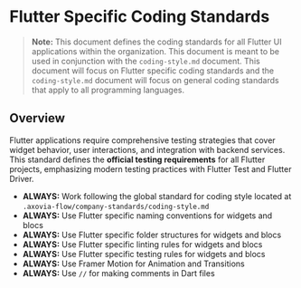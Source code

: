 # Flutter Specific Coding Standards

> **Note:** This document defines the coding standards for all Flutter UI applications within the organization.  This document is meant to be used in conjunction with the `coding-style.md` document.  This document will focus on Flutter specific coding standards and the `coding-style.md` document will focus on general coding standards that apply to all programming languages.

## Overview

Flutter applications require comprehensive testing strategies that cover widget behavior, user interactions, and integration with backend services. This standard defines the **official testing requirements** for all Flutter projects, emphasizing modern testing practices with Flutter Test and Flutter Driver.

- **ALWAYS:** Work following the global standard for coding style located at `.axovia-flow/company-standards/coding-style.md`
- **ALWAYS:** Use Flutter specific naming conventions for widgets and blocs
- **ALWAYS:** Use Flutter specific folder structures for widgets and blocs
- **ALWAYS:** Use Flutter specific linting rules for widgets and blocs
- **ALWAYS:** Use Flutter specific testing rules for widgets and blocs
- **ALWAYS:** Use Framer Motion for Animation and Transitions
- **ALWAYS:** Use `//` for making comments in Dart files
